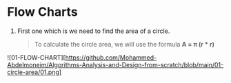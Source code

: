 # Flow Charts

1. First one which is we need to find the area of a circle.
   > To calculate the circle area, we will use the formula **A = π (r \* r)**

![01-FLOW-CHART][https://github.com/Mohammed-Abdelmoneim/Algorithms-Analysis-and-Design-from-scratch/blob/main/01-circle-area/01.png]
